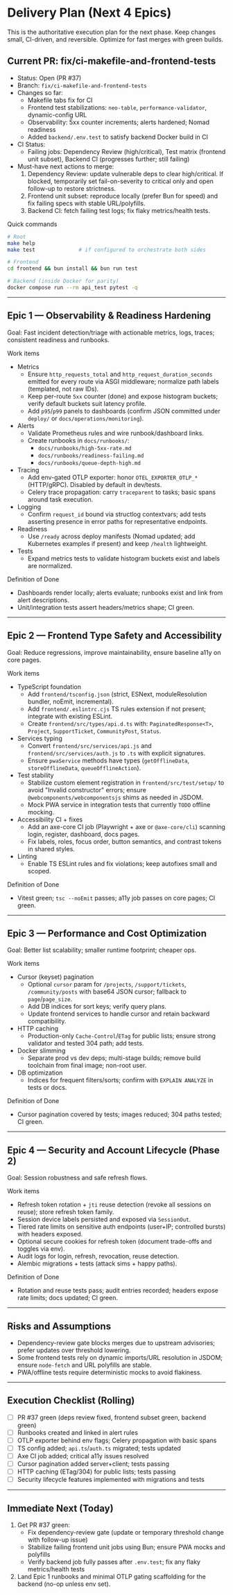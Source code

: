 # Delivery Plan (Next 4 Epics)

This is the authoritative execution plan for the next phase. Keep changes small, CI-driven, and reversible. Optimize for fast merges with green builds.

## Current PR: fix/ci-makefile-and-frontend-tests
- Status: Open (PR #37)
- Branch: `fix/ci-makefile-and-frontend-tests`
- Changes so far:
  - Makefile tabs fix for CI
  - Frontend test stabilizations: `neo-table`, `performance-validator`, dynamic-config URL
  - Observability: 5xx counter increments; alerts hardened; Nomad readiness
  - Added `backend/.env.test` to satisfy backend Docker build in CI
- CI Status:
  - Failing jobs: Dependency Review (high/critical), Test matrix (frontend unit subset), Backend CI (progresses further; still failing)
- Must-have next actions to merge:
  1. Dependency Review: update vulnerable deps to clear high/critical. If blocked, temporarily set fail-on-severity to critical only and open follow-up to restore strictness.
  2. Frontend unit subset: reproduce locally (prefer Bun for speed) and fix failing specs with stable URL/polyfills.
  3. Backend CI: fetch failing test logs; fix flaky metrics/health tests.

Quick commands
```bash
# Root
make help
make test              # if configured to orchestrate both sides

# Frontend
cd frontend && bun install && bun run test

# Backend (inside Docker for parity)
docker compose run --rm api_test pytest -q
```

---

## Epic 1 — Observability & Readiness Hardening
Goal: Fast incident detection/triage with actionable metrics, logs, traces; consistent readiness and runbooks.

Work items
- Metrics
  - Ensure `http_requests_total` and `http_request_duration_seconds` emitted for every route via ASGI middleware; normalize path labels (templated, not raw IDs).
  - Keep per-route `5xx` counter (done) and expose histogram buckets; verify default buckets suit latency profile.
  - Add `p95`/`p99` panels to dashboards (confirm JSON committed under `deploy/` or `docs/operations/monitoring`).
- Alerts
  - Validate Prometheus rules and wire runbook/dashboard links.
  - Create runbooks in `docs/runbooks/`:
    - `docs/runbooks/high-5xx-rate.md`
    - `docs/runbooks/readiness-failing.md`
    - `docs/runbooks/queue-depth-high.md`
- Tracing
  - Add env-gated OTLP exporter: honor `OTEL_EXPORTER_OTLP_*` (HTTP/gRPC). Disabled by default in dev/tests.
  - Celery trace propagation: carry `traceparent` to tasks; basic spans around task execution.
- Logging
  - Confirm `request_id` bound via structlog contextvars; add tests asserting presence in error paths for representative endpoints.
- Readiness
  - Use `/ready` across deploy manifests (Nomad updated; add Kubernetes examples if present) and keep `/health` lightweight.
- Tests
  - Expand metrics tests to validate histogram buckets exist and labels are normalized.

Definition of Done
- Dashboards render locally; alerts evaluate; runbooks exist and link from alert descriptions.
- Unit/integration tests assert headers/metrics shape; CI green.

---

## Epic 2 — Frontend Type Safety and Accessibility
Goal: Reduce regressions, improve maintainability, ensure baseline a11y on core pages.

Work items
- TypeScript foundation
  - Add `frontend/tsconfig.json` (strict, ESNext, moduleResolution bundler, noEmit, incremental).
  - Add `frontend/.eslintrc.cjs` TS rules extension if not present; integrate with existing ESLint.
  - Create `frontend/src/types/api.d.ts` with: `PaginatedResponse<T>`, `Project`, `SupportTicket`, `CommunityPost`, `Status`.
- Services typing
  - Convert `frontend/src/services/api.js` and `frontend/src/services/auth.js` to `.ts` with explicit signatures.
  - Ensure `pwaService` methods have types (`getOfflineData`, `storeOfflineData`, `queueOfflineAction`).
- Test stability
  - Stabilize custom element registration in `frontend/src/test/setup/` to avoid "Invalid constructor" errors; ensure `@webcomponents/webcomponentsjs` shims as needed in JSDOM.
  - Mock PWA service in integration tests that currently `TODO` offline mocking.
- Accessibility CI + fixes
  - Add an axe-core CI job (Playwright + axe or `@axe-core/cli`) scanning login, register, dashboard, docs pages.
  - Fix labels, roles, focus order, button semantics, and contrast tokens in shared styles.
- Linting
  - Enable TS ESLint rules and fix violations; keep autofixes small and scoped.

Definition of Done
- Vitest green; `tsc --noEmit` passes; a11y job passes on core pages; CI green.

---

## Epic 3 — Performance and Cost Optimization
Goal: Better list scalability; smaller runtime footprint; cheaper ops.

Work items
- Cursor (keyset) pagination
  - Optional `cursor` param for `/projects`, `/support/tickets`, `/community/posts` with base64 JSON cursor; fallback to `page`/`page_size`.
  - Add DB indices for sort keys; verify query plans.
  - Update frontend services to handle cursor and retain backward compatibility.
- HTTP caching
  - Production-only `Cache-Control`/`ETag` for public lists; ensure strong validator and tested 304 path; add tests.
- Docker slimming
  - Separate prod vs dev deps; multi-stage builds; remove build toolchain from final image; non-root user.
- DB optimization
  - Indices for frequent filters/sorts; confirm with `EXPLAIN ANALYZE` in tests or docs.

Definition of Done
- Cursor pagination covered by tests; images reduced; 304 paths tested; CI green.

---

## Epic 4 — Security and Account Lifecycle (Phase 2)
Goal: Session robustness and safe refresh flows.

Work items
- Refresh token rotation + `jti` reuse detection (revoke all sessions on reuse); store refresh token family.
- Session device labels persisted and exposed via `SessionOut`.
- Tiered rate limits on sensitive auth endpoints (user+IP; controlled bursts) with headers exposed.
- Optional secure cookies for refresh token (document trade-offs and toggles via env).
- Audit logs for login, refresh, revocation, reuse detection.
- Alembic migrations + tests (attack sims + happy paths).

Definition of Done
- Rotation and reuse tests pass; audit entries recorded; headers expose rate limits; docs updated; CI green.

---

## Risks and Assumptions
- Dependency-review gate blocks merges due to upstream advisories; prefer updates over threshold lowering.
- Some frontend tests rely on dynamic imports/URL resolution in JSDOM; ensure `node-fetch` and URL polyfills are stable.
- PWA/offline tests require deterministic mocks to avoid flakiness.

---

## Execution Checklist (Rolling)
- [ ] PR #37 green (deps review fixed, frontend subset green, backend green)
- [ ] Runbooks created and linked in alert rules
- [ ] OTLP exporter behind env flags; Celery propagation with basic spans
- [ ] TS config added; `api.ts`/`auth.ts` migrated; tests updated
- [ ] Axe CI job added; critical a11y issues resolved
- [ ] Cursor pagination added server+client; tests passing
- [ ] HTTP caching (ETag/304) for public lists; tests passing
- [ ] Security lifecycle features implemented with migrations and tests

---

## Immediate Next (Today)
1) Get PR #37 green:
   - Fix dependency-review gate (update or temporary threshold change with follow-up issue)
   - Stabilize failing frontend unit jobs using Bun; ensure PWA mocks and polyfills
   - Verify backend job fully passes after `.env.test`; fix any flaky metrics/health tests
2) Land Epic 1 runbooks and minimal OTLP gating scaffolding for the backend (no-op unless env set).

